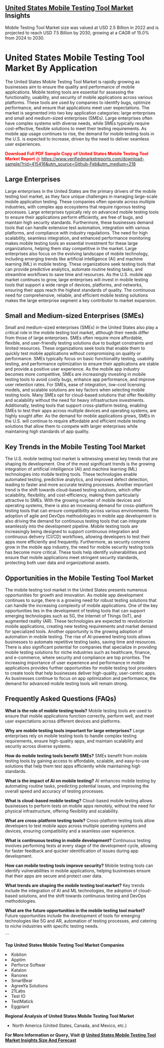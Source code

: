 <h2><a href="https://www.verifiedmarketreports.com/download-sample/?rid=415416&amp;utm_source=Github-Feb&amp;utm_medium=218" target="_blank">United States Mobile Testing Tool Market</a> Insights</h2><p>Mobile Testing Tool Market size was valued at USD 2.5 Billion in 2022 and is projected to reach USD 7.5 Billion by 2030, growing at a CAGR of 15.0% from 2024 to 2030.</p><p> <h1>United States Mobile Testing Tool Market By Application</h1> <p>The United States Mobile Testing Tool Market is rapidly growing as businesses aim to ensure the quality and performance of mobile applications. Mobile testing tools are essential for assessing the functionality, usability, and security of mobile applications across various platforms. These tools are used by companies to identify bugs, optimize performance, and ensure that applications meet user expectations. The market is segmented into two key application categories: large enterprises and small and medium-sized enterprises (SMEs). Large enterprises often have complex systems with diverse needs, while SMEs typically require cost-effective, flexible solutions to meet their testing requirements. As mobile app usage continues to rise, the demand for mobile testing tools in the U.S. is expected to increase, driven by the need to deliver seamless user experiences. <p><span class=""><span style="color: #ff0000;"><strong>Download Full PDF Sample Copy of United States Mobile Testing Tool Market Report</strong> @ </span><a href="https://www.verifiedmarketreports.com/download-sample/?rid=415416&amp;utm_source=Github-Feb&amp;utm_medium=218" target="_blank">https://www.verifiedmarketreports.com/download-sample/?rid=415416&amp;utm_source=Github-Feb&amp;utm_medium=218</a></span></p> <h2>Large Enterprises</h2> <p>Large enterprises in the United States are the primary drivers of the mobile testing tool market, as they face unique challenges in managing large-scale mobile application testing. These companies often operate across multiple industries, with complex app ecosystems that require rigorous testing processes. Large enterprises typically rely on advanced mobile testing tools to ensure their applications perform efficiently, are free of bugs, and maintain high security standards. Furthermore, these businesses demand tools that can handle extensive test automation, integration with various platforms, and compliance with industry regulations. The need for high scalability, seamless integration, and enhanced performance monitoring makes mobile testing tools an essential investment for these large organizations, helping them stay competitive in the market. Large enterprises also focus on the evolving landscape of mobile technology, including emerging trends like artificial intelligence (AI) and machine learning (ML) in mobile testing. These organizations seek testing tools that can provide predictive analytics, automate routine testing tasks, and streamline workflows to save time and resources. As the U.S. mobile app market continues to grow, large enterprises will invest in mobile testing tools that support a wide range of devices, platforms, and networks, ensuring their apps reach the highest standards of quality. The continuous need for comprehensive, reliable, and efficient mobile testing solutions makes the large enterprise segment a key contributor to market expansion. <h2>Small and Medium-sized Enterprises (SMEs)</h2> <p>Small and medium-sized enterprises (SMEs) in the United States also play a critical role in the mobile testing tool market, although their needs differ from those of large enterprises. SMEs often require more affordable, flexible, and user-friendly testing solutions due to budget constraints and limited resources. These organizations seek tools that enable them to quickly test mobile applications without compromising on quality or performance. SMEs typically focus on basic functionality testing, usability testing, and performance optimization to ensure their applications are stable and provide a positive user experience. As the mobile app industry becomes more competitive, SMEs are increasingly investing in mobile testing tools to avoid costly bugs, enhance app performance, and improve user retention rates. For SMEs, ease of integration, low-cost licensing models, and scalable solutions are key factors when selecting mobile testing tools. Many SMEs opt for cloud-based solutions that offer flexibility and scalability without the need for heavy infrastructure investments. Additionally, testing tools that support cross-platform testing, enabling SMEs to test their apps across multiple devices and operating systems, are highly sought after. As the demand for mobile applications grows, SMEs in the U.S. will continue to require affordable and efficient mobile testing solutions that allow them to compete with larger enterprises while maintaining high standards of app quality. <h2>Key Trends in the Mobile Testing Tool Market</h2> <p>The U.S. mobile testing tool market is witnessing several key trends that are shaping its development. One of the most significant trends is the growing integration of artificial intelligence (AI) and machine learning (ML) technologies into mobile testing tools. These technologies enable automated testing, predictive analytics, and improved defect detection, leading to faster and more accurate testing processes. Another important trend is the shift towards cloud-based testing solutions, which offer scalability, flexibility, and cost-efficiency, making them particularly attractive to SMEs. With the growing number of mobile devices and operating systems, there is also an increasing demand for cross-platform testing tools that can ensure compatibility across various environments. The adoption of agile and DevOps methodologies in mobile app development is also driving the demand for continuous testing tools that can integrate seamlessly into the development pipeline. Mobile testing tools are increasingly being designed to support continuous integration and continuous delivery (CI/CD) workflows, allowing developers to test their apps more efficiently and frequently. Furthermore, as security concerns grow in the mobile app industry, the need for mobile security testing tools has become more critical. These tools help identify vulnerabilities and ensure that mobile applications meet stringent security standards, protecting both user data and organizational assets. <h2>Opportunities in the Mobile Testing Tool Market</h2> <p>The mobile testing tool market in the United States presents numerous opportunities for growth and innovation. As mobile app development continues to surge, there is a growing need for robust testing solutions that can handle the increasing complexity of mobile applications. One of the key opportunities lies in the development of testing tools that can support emerging technologies such as 5G, the Internet of Things (IoT), and augmented reality (AR). These technologies are expected to revolutionize mobile applications, creating new testing requirements and market demand for specialized tools. Another opportunity is the growing adoption of automation in mobile testing. The rise of AI-powered testing tools allows businesses to automate repetitive testing tasks, saving time and resources. There is also significant potential for companies that specialize in providing mobile testing solutions for niche industries such as healthcare, finance, and e-commerce, where security and compliance are top priorities. The increasing importance of user experience and performance in mobile applications provides further opportunities for mobile testing tool providers to create tools that help businesses deliver high-quality, user-centric apps. As businesses continue to focus on app optimization and performance, the demand for advanced mobile testing tools will remain strong. <h2>Frequently Asked Questions (FAQs)</h2> <p><strong>What is the role of mobile testing tools?</strong> Mobile testing tools are used to ensure that mobile applications function correctly, perform well, and meet user expectations across different devices and platforms.</p> <p><strong>Why are mobile testing tools important for large enterprises?</strong> Large enterprises rely on mobile testing tools to handle complex testing requirements, ensure high-quality apps, and maintain scalability and security across diverse systems.</p> <p><strong>How do mobile testing tools benefit SMEs?</strong> SMEs benefit from mobile testing tools by gaining access to affordable, scalable, and easy-to-use solutions that help them test apps efficiently while maintaining high standards.</p> <p><strong>What is the impact of AI on mobile testing?</strong> AI enhances mobile testing by automating routine tasks, predicting potential issues, and improving the overall speed and accuracy of testing processes.</p> <p><strong>What is cloud-based mobile testing?</strong> Cloud-based mobile testing allows businesses to perform tests on mobile apps remotely, without the need for physical infrastructure, offering flexibility and scalability.</p> <p><strong>What are cross-platform testing tools?</strong> Cross-platform testing tools allow developers to test mobile apps across multiple operating systems and devices, ensuring compatibility and a seamless user experience.</p> <p><strong>What is continuous testing in mobile development?</strong> Continuous testing involves performing tests at every stage of the development cycle, allowing for faster feedback and quicker identification of issues during app development.</p> <p><strong>How can mobile testing tools improve security?</strong> Mobile testing tools can identify vulnerabilities in mobile applications, helping businesses ensure that their apps are secure and protect user data.</p> <p><strong>What trends are shaping the mobile testing tool market?</strong> Key trends include the integration of AI and ML technologies, the adoption of cloud-based solutions, and the shift towards continuous testing and DevOps methodologies.</p> <p><strong>What are the future opportunities in the mobile testing tool market?</strong> Future opportunities include the development of tools for emerging technologies like 5G and AR, automation of testing processes, and catering to niche industries with specific testing needs.</p> ```</p><p><strong>Top United States Mobile Testing Tool Market Companies</strong></p><div data-test-id=""><p><li>Kobiton</li><li> Apptim</li><li> Perforce Softwar</li><li> Katalon</li><li> Ranorex</li><li> SmartBear</li><li> AgreeYa Solutions</li><li> 21Labs</li><li> Test IO</li><li> TestMatick</li><li> Eggplant</li></p><div><strong>Regional Analysis of&nbsp;United States Mobile Testing Tool Market</strong></div><ul><li dir="ltr"><p dir="ltr">North America&nbsp;(United States, Canada, and Mexico, etc.)</p></li></ul><p><strong>For More Information or Query, Visit @&nbsp;</strong><strong><a href="https://www.verifiedmarketreports.com/product/mobile-testing-tool-market/?utm_source=Github-Feb&amp;utm_medium=218" target="_blank">United States Mobile Testing Tool Market Insights Size And Forecast</a></strong></p></div>
